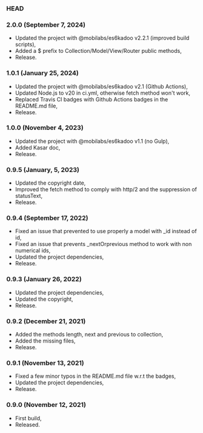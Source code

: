 ### HEAD

### 2.0.0 (September 7, 2024)

  * Updated the project with @mobilabs/es6kadoo v2.2.1 (improved build scripts),
  * Added a $ prefix to Collection/Model/View/Router public methods,
  * Release.


### 1.0.1 (January 25, 2024)

  * Updated the project with @mobilabs/es6kadoo v2.1 (Github Actions),
  * Updated Node.js to v20 in ci.yml, otherwise fetch method won't work,
  * Replaced Travis CI badges with Github Actions badges in the README.md file,
  * Release.


### 1.0.0 (November 4, 2023)

  * Updated the project with @mobilabs/es6kadoo v1.1 (no Gulp),
  * Added Kasar doc,
  * Release.


### 0.9.5 (January, 5, 2023)

  * Updated the copyright date,
  * Improved the fetch method to comply with http/2 and the suppression of statusText,
  * Release.


### 0.9.4 (September 17, 2022)

  * Fixed an issue that prevented to use properly a model with _id instead of id,
  * Fixed an issue that prevents _nextOrprevious method to work with non numerical ids,
  * Updated the project dependencies,
  * Release.


### 0.9.3 (January 26, 2022)

  * Updated the project dependencies,
  * Updated the copyright,
  * Release.


### 0.9.2 (December 21, 2021)

  * Added the methods length, next and previous to collection,
  * Added the missing files,
  * Release.


### 0.9.1 (November 13, 2021)

  * Fixed a few minor typos in the README.md file w.r.t the badges,
  * Updated the project dependencies,
  * Release.


### 0.9.0 (November 12, 2021)

  * First build,
  * Released.
